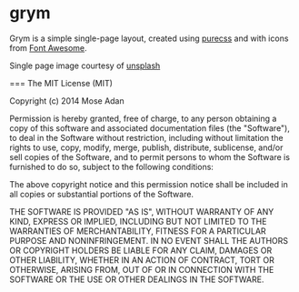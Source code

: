 grym
====

Grym is a simple single-page layout, created using [purecss] and with icons from [Font Awesome]. 

Single page image courtesy of [unsplash]

[purecss]:http://purecss.io
[Font Awesome]:http://fortawesome.github.io/Font-Awesome/
[unsplash]:http://unsplash.com

===
The MIT License (MIT)

Copyright (c) 2014 Mose Adan

Permission is hereby granted, free of charge, to any person obtaining a copy
of this software and associated documentation files (the "Software"), to deal
in the Software without restriction, including without limitation the rights
to use, copy, modify, merge, publish, distribute, sublicense, and/or sell
copies of the Software, and to permit persons to whom the Software is
furnished to do so, subject to the following conditions:

The above copyright notice and this permission notice shall be included in all
copies or substantial portions of the Software.

THE SOFTWARE IS PROVIDED "AS IS", WITHOUT WARRANTY OF ANY KIND, EXPRESS OR
IMPLIED, INCLUDING BUT NOT LIMITED TO THE WARRANTIES OF MERCHANTABILITY,
FITNESS FOR A PARTICULAR PURPOSE AND NONINFRINGEMENT. IN NO EVENT SHALL THE
AUTHORS OR COPYRIGHT HOLDERS BE LIABLE FOR ANY CLAIM, DAMAGES OR OTHER
LIABILITY, WHETHER IN AN ACTION OF CONTRACT, TORT OR OTHERWISE, ARISING FROM,
OUT OF OR IN CONNECTION WITH THE SOFTWARE OR THE USE OR OTHER DEALINGS IN THE
SOFTWARE.
